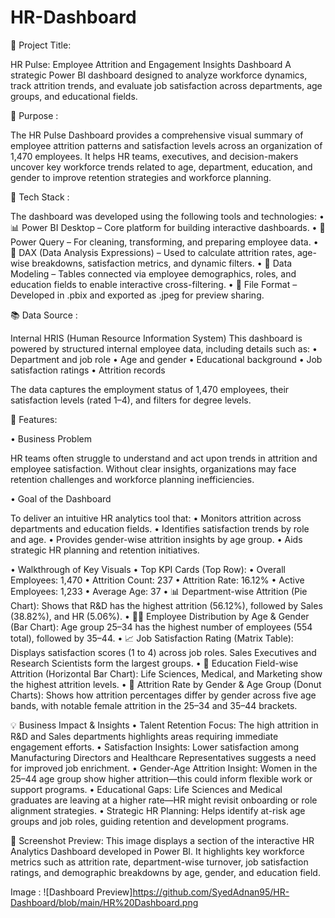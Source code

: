 # HR-Dashboard

📌 Project Title:

HR Pulse: Employee Attrition and Engagement Insights Dashboard
A strategic Power BI dashboard designed to analyze workforce dynamics, track attrition trends, and evaluate job satisfaction across departments, age groups, and educational fields.

📄 Purpose :

The HR Pulse Dashboard provides a comprehensive visual summary of employee attrition patterns and satisfaction levels across an organization of 1,470 employees. It helps HR teams, executives, and decision-makers uncover key workforce trends related to age, department, education, and gender to improve retention strategies and workforce planning.

🧰 Tech Stack :

The dashboard was developed using the following tools and technologies:
	•	📊 Power BI Desktop – Core platform for building interactive dashboards.
	•	🧹 Power Query – For cleaning, transforming, and preparing employee data.
	•	🧠 DAX (Data Analysis Expressions) – Used to calculate attrition rates, age-wise breakdowns, satisfaction metrics, and dynamic filters.
	•	🔗 Data Modeling – Tables connected via employee demographics, roles, and education fields to enable interactive cross-filtering.
	•	📁 File Format – Developed in .pbix and exported as .jpeg for preview sharing.

📚 Data Source :

Internal HRIS (Human Resource Information System)
This dashboard is powered by structured internal employee data, including details such as:
	•	Department and job role
	•	Age and gender
	•	Educational background
	•	Job satisfaction ratings
	•	Attrition records

The data captures the employment status of 1,470 employees, their satisfaction levels (rated 1–4), and filters for degree levels.

🌟 Features:

• Business Problem

HR teams often struggle to understand and act upon trends in attrition and employee satisfaction. Without clear insights, organizations may face retention challenges and workforce planning inefficiencies.

• Goal of the Dashboard

To deliver an intuitive HR analytics tool that:
	•	Monitors attrition across departments and education fields.
	•	Identifies satisfaction trends by role and age.
	•	Provides gender-wise attrition insights by age group.
	•	Aids strategic HR planning and retention initiatives.

• Walkthrough of Key Visuals
	•	Top KPI Cards (Top Row):
	•	Overall Employees: 1,470
	•	Attrition Count: 237
	•	Attrition Rate: 16.12%
	•	Active Employees: 1,233
	•	Average Age: 37
	•	📊 Department-wise Attrition (Pie Chart):
Shows that R&D has the highest attrition (56.12%), followed by Sales (38.82%), and HR (5.06%).
	•	👩‍💼 Employee Distribution by Age & Gender (Bar Chart):
Age group 25–34 has the highest number of employees (554 total), followed by 35–44.
	•	📈 Job Satisfaction Rating (Matrix Table):
Displays satisfaction scores (1 to 4) across job roles. Sales Executives and Research Scientists form the largest groups.
	•	📘 Education Field-wise Attrition (Horizontal Bar Chart):
Life Sciences, Medical, and Marketing show the highest attrition levels.
	•	🚻 Attrition Rate by Gender & Age Group (Donut Charts):
Shows how attrition percentages differ by gender across five age bands, with notable female attrition in the 25–34 and 35–44 brackets.

💡 Business Impact & Insights
	•	Talent Retention Focus: The high attrition in R&D and Sales departments highlights areas requiring immediate engagement efforts.
	•	Satisfaction Insights: Lower satisfaction among Manufacturing Directors and Healthcare Representatives suggests a need for improved job enrichment.
	•	Gender-Age Attrition Insight: Women in the 25–44 age group show higher attrition—this could inform flexible work or support programs.
	•	Educational Gaps: Life Sciences and Medical graduates are leaving at a higher rate—HR might revisit onboarding or role alignment strategies.
	•	Strategic HR Planning: Helps identify at-risk age groups and job roles, guiding retention and development programs.

 📌 Screenshot Preview:
This image displays a section of the interactive HR Analytics Dashboard developed in Power BI. It highlights key workforce metrics such as attrition rate, department-wise turnover, job satisfaction ratings, and demographic breakdowns by age, gender, and education field.

Image : ![Dashboard Preview]https://github.com/SyedAdnan95/HR-Dashboard/blob/main/HR%20Dashboard.png
